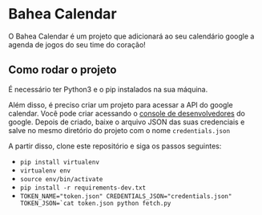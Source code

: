 # Bahea Calendar

O Bahea Calendar é um projeto que adicionará ao seu calendário google a agenda de jogos do seu time do coração!

## Como rodar o projeto

É necessário ter Python3 e o pip instalados na sua máquina. 

Além disso, é preciso criar um projeto para acessar a API do google calendar. Você pode criar acessando o [console de desenvolvedores](https://console.developers.google.com/) do google. Depois de criado, baixe o arquivo JSON das suas credenciais e salve no mesmo diretório do projeto com o nome `credentials.json`

A partir disso, clone este repositório e siga os passos seguintes:

- `pip install virtualenv`
- `virtualenv env`
- `source env/bin/activate`
- `pip install -r requirements-dev.txt`
- ```TOKEN_NAME="token.json" CREDENTIALS_JSON="credentials.json" TOKEN_JSON=`cat token.json python fetch.py```


